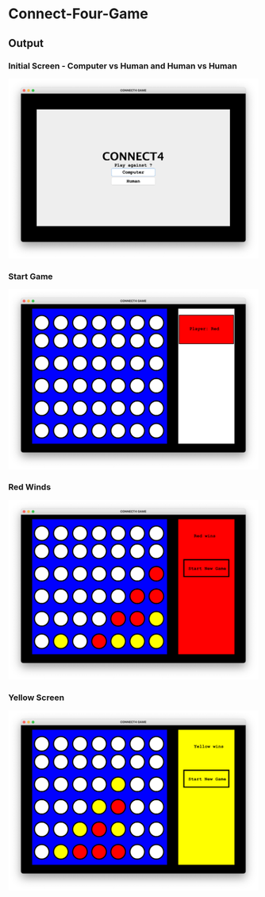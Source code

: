 # Connect-Four-Game
## Output
### Initial Screen - Computer vs Human and Human vs Human
![1st Screen](https://github.com/akshaya-nagarajan/Connect-Four-Game/blob/main/Output%20Screens/Screen%20Shot%202021-08-06%20at%205.22.11%20AM.png)
### Start Game
![2nd Screen](https://github.com/akshaya-nagarajan/Connect-Four-Game/blob/main/Output%20Screens/Screen%20Shot%202021-08-06%20at%205.22.18%20AM.png)
### Red Winds
![3rd Screen](https://github.com/akshaya-nagarajan/Connect-Four-Game/blob/main/Output%20Screens/Screen%20Shot%202021-08-06%20at%205.22.43%20AM.png)
### Yellow Screen
![4th Screen](https://github.com/akshaya-nagarajan/Connect-Four-Game/blob/main/Output%20Screens/Screen%20Shot%202021-08-06%20at%205.23.00%20AM.png)
